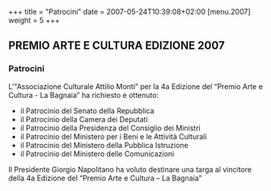 +++
title = "Patrocini"
date = 2007-05-24T10:39:08+02:00
[menu.2007]
weight = 5
+++

## PREMIO ARTE E CULTURA EDIZIONE 2007

### Patrocini

L’"Associazione Culturale Attilio Monti”
per la 4a Edizione del “Premio Arte e Cultura - La Bagnaia”
ha richiesto e ottenuto:

* il Patrocinio del Senato della Repubblica
* il Patrocinio della Camera dei Deputati
* il Patrocinio della Presidenza del Consiglio dei Ministri
* il Patrocinio del Ministero per i Beni e le Attività Culturali
* il Patrocinio del Ministero della Pubblica Istruzione
* il Patrocinio del Ministero delle Comunicazioni


Il Presidente Giorgio Napolitano
ha voluto destinare una targa
al vincitore della 4a Edizione del
“Premio Arte e Cultura – La Bagnaia”

